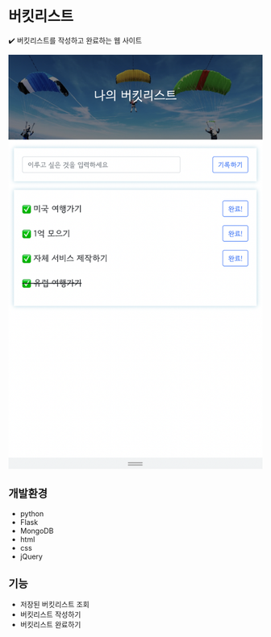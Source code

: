 # 버킷리스트
✔️ 버킷리스트를 작성하고 완료하는 웹 사이트

![](2022-06-07-13-51-36.png)

## 개발환경
- python 
- Flask
- MongoDB
- html
- css
- jQuery 


## 기능
- 저장된 버킷리스트 조회
- 버킷리스트 작성하기
- 버킷리스트 완료하기
